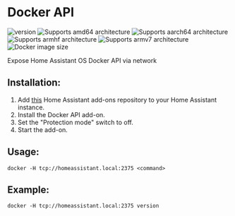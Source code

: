 # Docker API

![version][version-shield]
![Supports amd64 architecture][amd64-shield]
![Supports aarch64 architecture][aarch64-shield]
![Supports armhf architecture][armhf-shield]
![Supports armv7 architecture][armv7-shield]
![Docker image size][image-size-shield]

Expose Home Assistant OS Docker API via network

## Installation:

1. Add [this](https://github.com/casperklein/homeassistant-addons) Home Assistant add-ons repository to your Home Assistant instance.
1. Install the Docker API add-on.
1. Set the "Protection mode" switch to off.
1. Start the add-on.

## Usage:

    docker -H tcp://homeassistant.local:2375 <command>

## Example:

    docker -H tcp://homeassistant.local:2375 version


[aarch64-shield]: https://img.shields.io/badge/aarch64-yes-blue.svg
[amd64-shield]: https://img.shields.io/badge/amd64-yes-blue.svg
[armhf-shield]: https://img.shields.io/badge/armhf-yes-blue.svg
[armv7-shield]: https://img.shields.io/badge/armv7-yes-blue.svg
[version-shield]: https://img.shields.io/badge/dynamic/json?color=blue&label=version&query=version&url=https%3A%2F%2Fraw.githubusercontent.com%2Fcasperklein%2Fhomeassistant-addons%2Fmaster%2Fdocker-api%2Fconfig.json
[image-size-shield]: https://img.shields.io/docker/image-size/casperklein/homeassistant-docker-api/latest
